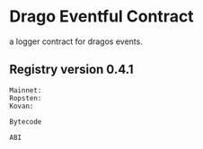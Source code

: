 # Drago Eventful Contract
a logger contract for dragos events.

## Registry version 0.4.1
```
Mainnet:
Ropsten:
Kovan:
```
```
Bytecode
```
```
ABI
```
